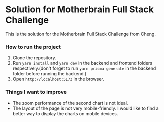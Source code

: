 # Solution for Motherbrain Full Stack Challenge

This is the solution for the Motherbrain Full Stack Challenge from Cheng.

### How to run the project
1. Clone the repository.
2. Run `yarn install` and `yarn dev` in the backend and frontend folders respectively.(don't forget to run `yarn prisma generate` in the backend folder before running the backend.)
3. Open `http://localhost:5173` in the browser.




### Things I want to improve
- The zoom performance of the second chart is not ideal. 
- The layout of the page is not very mobile-friendly. I would like to find a better way to display the charts on mobile devices.
